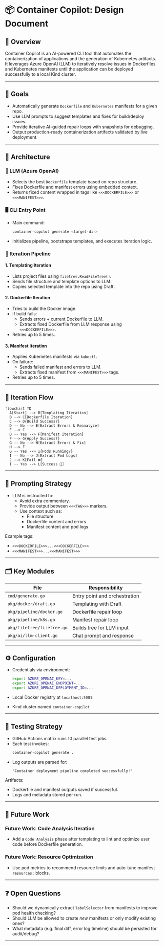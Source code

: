# 📦 Container Copilot: Design Document

## 🧭 Overview

Container Copilot is an AI-powered CLI tool that automates the containerization of applications and the generation of Kubernetes artifacts. It leverages Azure OpenAI (LLM) to iteratively resolve issues in Dockerfiles and Kubernetes manifests until the application can be deployed successfully to a local Kind cluster.

---

## 🎯 Goals

- Automatically generate `Dockerfile` and `Kubernetes` manifests for a given repo.
- Use LLM prompts to suggest templates and fixes for build/deploy issues.
- Provide iterative AI-guided repair loops with snapshots for debugging.
- Output production-ready containerization artifacts validated by live deployment.

---

## 🧱 Architecture

### 🧠 LLM (Azure OpenAI)
- Selects the best `Dockerfile` template based on repo structure.
- Fixes Dockerfile and manifest errors using embedded context.
- Returns fixed content wrapped in tags like `<<<DOCKERFILE>>>` or `<<<MANIFEST>>>`.

### 🖥 CLI Entry Point

- Main command:  
  ```bash
  container-copilot generate <target-dir>
  ```

- Initializes pipeline, bootstraps templates, and executes iteration logic.

### 🔁 Iteration Pipeline

#### 1. **Templating Iteration**
- Lists project files using `filetree.ReadFileTree()`.
- Sends file structure and template options to LLM.
- Copies selected template into the repo using Draft.

#### 2. **Dockerfile Iteration**
- Tries to build the Docker image.
- If build fails:
  - Sends errors + current Dockerfile to LLM.
  - Extracts fixed Dockerfile from LLM response using `<<<DOCKERFILE>>>`.
- Retries up to 5 times.

#### 3. **Manifest Iteration**
- Applies Kubernetes manifests via `kubectl`.
- On failure:
  - Sends failed manifest and errors to LLM.
  - Extracts fixed manifest from `<<<MANIFEST>>>` tags.
- Retries up to 5 times.

---

## 🔄 Iteration Flow

```mermaid
flowchart TD
  A[Start] --> B[Templating Iteration]
  B --> C[Dockerfile Iteration]
  C --> D{Build Success?}
  D -- No --> E[Extract Errors & Reanalyze]
  E --> C
  D -- Yes --> F[Manifest Iteration]
  F --> G{Apply Success?}
  G -- No --> H[Extract Errors & Fix]
  H --> F
  G -- Yes --> I{Pods Running?}
  I -- No --> J[Extract Pod Logs]
  J --> K[Fail ❌]
  I -- Yes --> L[Success 🎉]
```

---

## 🧠 Prompting Strategy

- LLM is instructed to:
  - Avoid extra commentary.
  - Provide output between `<<<TAG>>>` markers.
  - Use context such as:
    - File structure
    - Dockerfile content and errors
    - Manifest content and pod logs

Example tags:
- `<<<DOCKERFILE>>>...<<<DOCKERFILE>>>`
- `<<<MANIFEST>>>...<<<MANIFEST>>>`

---

## 🗂 Key Modules

| File | Responsibility |
|------|----------------|
| `cmd/generate.go` | Entry point and orchestration |
| `pkg/docker/draft.go` | Templating with Draft |
| `pkg/pipeline/docker.go` | Dockerfile repair loop |
| `pkg/pipeline/k8s.go` | Manifest repair loop |
| `pkg/filetree/filetree.go` | Builds tree for LLM input |
| `pkg/ai/llm-client.go` | Chat prompt and response |

---

## ⚙️ Configuration

- Credentials via environment:
  ```bash
  export AZURE_OPENAI_KEY=...
  export AZURE_OPENAI_ENDPOINT=...
  export AZURE_OPENAI_DEPLOYMENT_ID=...
  ```

- Local Docker registry at `localhost:5001`
- Kind cluster named `container-copilot`

---

## 🧪 Testing Strategy

- GitHub Actions matrix runs 10 parallel test jobs.
- Each test invokes:
  ```bash
  container-copilot generate .
  ```
- Log outputs are parsed for:
  ```text
  "Container deployment pipeline completed successfully!"
  ```

Artifacts:
- Dockerfile and manifest outputs saved if successful.
- Logs and metadata stored per run.

---

## 🧩 Future Work

### Future Work: Code Analysis Iteration
- Add a `Code Analysis` phase after templating to lint and optimize user code before Dockerfile generation.

### Future Work: Resource Optimization
- Use pod metrics to recommend resource limits and auto-tune manifest `resources:` blocks.

---

## ❓ Open Questions

- Should we dynamically extract `labelSelector` from manifests to improve pod health checking?
- Should LLM be allowed to create *new* manifests or only modify existing ones?
- What metadata (e.g. final diff, error log timeline) should be persisted for audit/debug?

---

